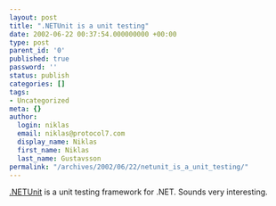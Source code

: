 ```yaml
---
layout: post
title: ".NETUnit is a unit testing"
date: 2002-06-22 00:37:54.000000000 +00:00
type: post
parent_id: '0'
published: true
password: ''
status: publish
categories: []
tags:
- Uncategorized
meta: {}
author:
  login: niklas
  email: niklas@protocol7.com
  display_name: Niklas
  first_name: Niklas
  last_name: Gustavsson
permalink: "/archives/2002/06/22/netunit_is_a_unit_testing/"
---
```

[.NETUnit](https://sourceforge.net/projects/dotnetunit/) is a unit testing framework for .NET. Sounds very interesting.

